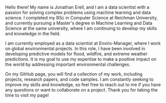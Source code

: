 Hello there! My name is Jonathan Erell, and I am a data scientist with a passion for solving complex problems using machine learning and data science. I completed my BSc in Computer Science at Reichman University, and currently pursuing a Master's degree in Machine Learning and Data Science at the same university, where I am continuing to develop my skills and knowledge in the field.

I am currently employed as a data scientist at Enviro-Manager, where I work on global environmental projects. In this role, I have been involved in developing predictive models for flood, wildfire, and extreme weather predictions. It is my goal to use my expertise to make a positive impact on the world by addressing important environmental challenges.

On my GitHub page, you will find a collection of my work, including projects, research papers, and code samples. I am constantly seeking to improve my skills and knowledge, so feel free to reach out to me if you have any questions or want to collaborate on a project. Thank you for taking the time to visit my page!
